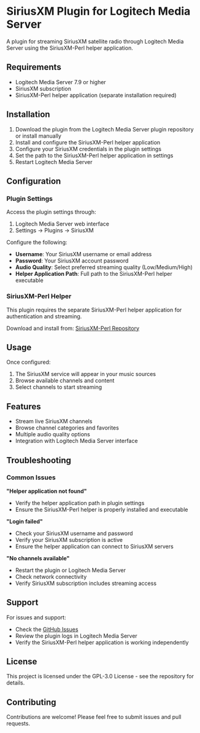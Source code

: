 # SiriusXM Plugin for Logitech Media Server

A plugin for streaming SiriusXM satellite radio through Logitech Media Server using the SiriusXM-Perl helper application.

## Requirements

- Logitech Media Server 7.9 or higher
- SiriusXM subscription
- SiriusXM-Perl helper application (separate installation required)

## Installation

1. Download the plugin from the Logitech Media Server plugin repository or install manually
2. Install and configure the SiriusXM-Perl helper application
3. Configure your SiriusXM credentials in the plugin settings
4. Set the path to the SiriusXM-Perl helper application in settings
5. Restart Logitech Media Server

## Configuration

### Plugin Settings

Access the plugin settings through:
1. Logitech Media Server web interface
2. Settings → Plugins → SiriusXM

Configure the following:
- **Username**: Your SiriusXM username or email address
- **Password**: Your SiriusXM account password
- **Audio Quality**: Select preferred streaming quality (Low/Medium/High)
- **Helper Application Path**: Full path to the SiriusXM-Perl helper executable

### SiriusXM-Perl Helper

This plugin requires the separate SiriusXM-Perl helper application for authentication and streaming. 

Download and install from: [SiriusXM-Perl Repository](https://github.com/paul-1/SiriusXM-Perl)

## Usage

Once configured:
1. The SiriusXM service will appear in your music sources
2. Browse available channels and content
3. Select channels to start streaming

## Features

- Stream live SiriusXM channels
- Browse channel categories and favorites
- Multiple audio quality options
- Integration with Logitech Media Server interface

## Troubleshooting

### Common Issues

**"Helper application not found"**
- Verify the helper application path in plugin settings
- Ensure the SiriusXM-Perl helper is properly installed and executable

**"Login failed"**
- Check your SiriusXM username and password
- Verify your SiriusXM subscription is active
- Ensure the helper application can connect to SiriusXM servers

**"No channels available"**
- Restart the plugin or Logitech Media Server
- Check network connectivity
- Verify SiriusXM subscription includes streaming access

## Support

For issues and support:
- Check the [GitHub Issues](https://github.com/paul-1/plugin-SiriusXM/issues)
- Review the plugin logs in Logitech Media Server
- Verify the SiriusXM-Perl helper application is working independently

## License

This project is licensed under the GPL-3.0 License - see the repository for details.

## Contributing

Contributions are welcome! Please feel free to submit issues and pull requests.